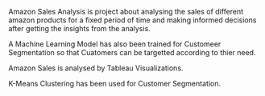 Amazon Sales Analysis is project about analysing the sales of different amazon products for a fixed period of time and making informed decisions after getting the insights from the analysis.

A Machine Learning Model has also been trained for Customeer Segmentation so that Cuatomers can be targetted according to thier need.

Amazon Sales is analysed by  Tableau Visualizations.

K-Means Clustering has been used for Customer Segmentation.
